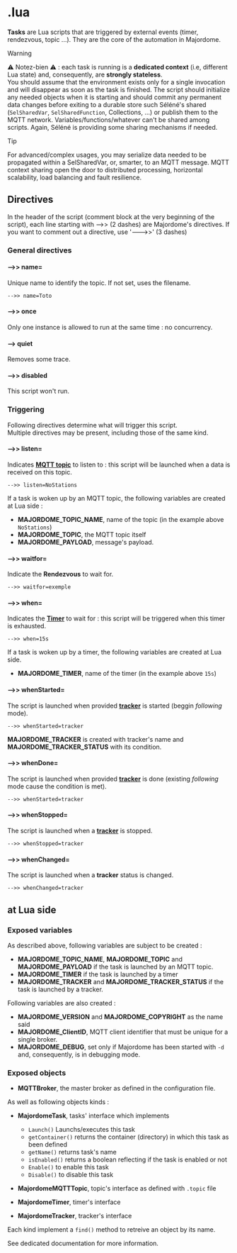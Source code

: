 # .lua
**Tasks** are Lua scripts that are triggered by external events (timer, rendezvous, topic ...). They are the core of the automation in Majordome.

> [!WARNING]
> ⚠️ Notez-bien ⚠️ : each task is running is a **dedicated context** (i.e, different Lua state) and, consequently, are **strongly stateless**.<br>
> You should assume that the environment exists only for a single invocation and will disappear as soon as the task is finished. The script should initialize any needed objects when it is starting and should commit any permanent data changes before exiting to a durable store such Séléné's shared (`SelSharedVar`, `SelSharedFunction`, Collections, ...) or publish them to the MQTT network. Variables/functions/whatever can't be shared among scripts. Again, Séléné is providing some sharing mechanisms if needed.

> [!TIP]
> For advanced/complex usages, you may serialize data needed to be propagated within a SelSharedVar, or, smarter, to an MQTT message. MQTT context sharing open the door to distributed processing, horizontal scalability, load balancing and fault resilience.

## Directives
In the header of the script (comment block at the very beginning of the script), each line starting with -->> (2 dashes) are Majordome's directives.
If you want to comment out a directive, use '--->>' (3 dashes)
### General directives
#### -->> name=
Unique name to identify the topic. If not set, uses the filename.
```
-->> name=Toto
```
#### -->> once
Only one instance is allowed to run at the same time : no concurrency.

#### --> quiet
Removes some trace.

#### -->> disabled
This script won't run.

### Triggering
Following directives determine what will trigger this script.<br>
Multiple directives may be present, including those of the same kind.

#### -->> listen=
Indicates [**MQTT topic**](topic.md) to listen to : this script will be launched when a data
is received on this topic.
```
-->> listen=NoStations
```
If a task is woken up by an MQTT topic, the following variables are created at Lua side :
- **MAJORDOME_TOPIC_NAME**, name of the topic (in the example above `NoStations`)
- **MAJORDOME_TOPIC**, the MQTT topic itself
- **MAJORDOME_PAYLOAD**, message's payload.

#### -->> waitfor=
Indicate the **Rendezvous** to wait for.
```
-->> waitfor=exemple
```

#### -->> when=
Indicates the [**Timer**](timer.md) to wait for : 
this script will be triggered when this timer is exhausted.
```
-->> when=15s
```
If a task is woken up by a timer, the following variables are created at Lua side.
- **MAJORDOME_TIMER**, name of the timer (in the example above `15s`)

#### -->> whenStarted=
The script is launched when provided [**tracker**](tracker.md) is started (beggin *following* mode).
```
-->> whenStarted=tracker
```
**MAJORDOME_TRACKER** is created with tracker's name and **MAJORDOME_TRACKER_STATUS** with its condition.

#### -->> whenDone=
The script is launched when provided [**tracker**](tracker.md) is done (existing *following* mode cause the condition is met).
```
-->> whenStarted=tracker
```

#### -->> whenStopped=
The script is launched when a [**tracker**](tracker.md) is stopped.
```
-->> whenStopped=tracker
```

#### -->> whenChanged=
The script is launched when a **tracker** status is changed.
```
-->> whenChanged=tracker
```


## at Lua side

### Exposed variables
As described above, following variables are subject to be created :
- **MAJORDOME_TOPIC_NAME**, **MAJORDOME_TOPIC** and **MAJORDOME_PAYLOAD** if the task is launched by an MQTT topic.
- **MAJORDOME_TIMER** if the task is launched by a timer
- **MAJORDOME_TRACKER** and  **MAJORDOME_TRACKER_STATUS** if the task is launched by a  tracker.

Following variables are also created :
- **MAJORDOME_VERSION** and **MAJORDOME_COPYRIGHT** as the name said
- **MAJORDOME_ClientID**, MQTT client identifier that must be unique for a single broker.
- **MAJORDOME_DEBUG**, set only if Majordome has been started with `-d` and, consequently, is in debugging mode.

### Exposed objects
- **MQTTBroker**, the master broker as defined in the configuration file.

As well as following objects kinds :
- **MajordomeTask**, tasks' interface which implements
  - `Launch()` Launchs/executes this task
  - `getContainer()` returns the container (directory) in which this task as been defined
  - `getName()` returns task's name
  - `isEnabled()` returns a boolean reflecting if the task is enabled or not
  - `Enable()` to enable this task
  - `Disable()` to disable this task

- **MajordomeMQTTTopic**, topic's interface as defined with `.topic` file
- **MajordomeTimer**, timer's interface
- **MajordomeTracker**, tracker's interface

Each kind implement a `find()` method to retreive an object by its name.

See dedicated documentation for more information.
